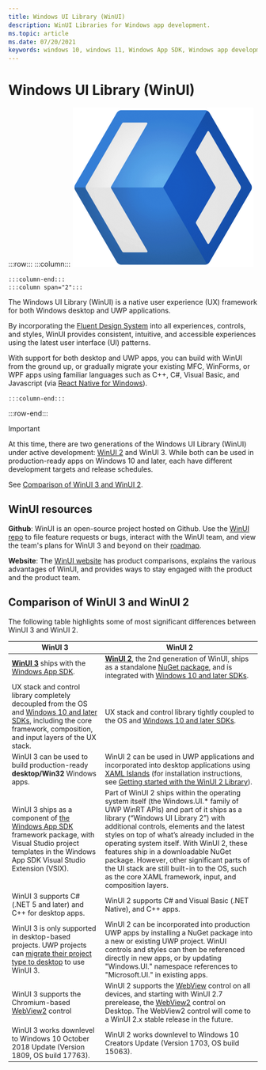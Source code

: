 ```yaml
---
title: Windows UI Library (WinUI)
description: WinUI Libraries for Windows app development. 
ms.topic: article
ms.date: 07/20/2021
keywords: windows 10, windows 11, Windows App SDK, Windows app development platform, desktop development, win32, WinRT, uwp, toolkit sdk, winui, Windows UI Library
---
```


# Windows UI Library (WinUI)

:::row:::
    :::column:::
![WinUI logo](../images/logo-winui.png)

    :::column-end:::
    :::column span="2":::

The Windows UI Library (WinUI) is a native user experience (UX) framework for both Windows desktop and UWP applications.

By incorporating the [Fluent Design System](https://www.microsoft.com/design/fluent/#/) into all experiences, controls, and styles, WinUI provides consistent, intuitive, and accessible experiences using the latest user interface (UI) patterns.

With support for both desktop and UWP apps, you can build with WinUI from the ground up, or gradually migrate your existing MFC, WinForms, or WPF apps using familiar languages such as C++, C#, Visual Basic, and Javascript (via [React Native for Windows](https://microsoft.github.io/react-native-windows/)).

    :::column-end:::
:::row-end:::

> [!Important]
> At this time, there are two generations of the Windows UI Library (WinUI) under active development: [WinUI 2](winui2/index.md) and WinUI 3. While both can be used in production-ready apps on Windows 10 and later, each have different development targets and release schedules. 
>
> See [Comparison of WinUI 3 and WinUI 2](#comparison-of-winui-3-and-winui-2).

## WinUI resources

**Github**: WinUI is an open-source project hosted on Github. Use the [WinUI repo](https://github.com/microsoft/microsoft-ui-xaml) to file feature requests or bugs, interact with the WinUI team, and view the team's plans for WinUI 3 and beyond on their [roadmap](https://github.com/microsoft/microsoft-ui-xaml/blob/master/docs/roadmap.md).

**Website**: The [WinUI website](https://aka.ms/winui) has product comparisons, explains the various advantages of WinUI, and provides ways to stay engaged with the product and the product team.

## Comparison of WinUI 3 and WinUI 2

The following table highlights some of most significant differences between WinUI 3 and WinUI 2.

| WinUI 3                                                                                                                                                                                                                                                                                                        | WinUI 2                                                                                                                                                                                                                                                                                                                                                                                                                                                                                                      |
|----------------------------------------------------------------------------------------------------------------------------------------------------------------------------------------------------------------------------------------------------------------------------------------------------------------|--------------------------------------------------------------------------------------------------------------------------------------------------------------------------------------------------------------------------------------------------------------------------------------------------------------------------------------------------------------------------------------------------------------------------------------------------------------------------------------------------------------|
| **[WinUI 3](winui3/index.md)** ships with the [Windows App SDK](../windows-app-sdk/index.md). | **[WinUI 2](winui2/index.md)**, the 2nd generation of WinUI, ships as a standalone [NuGet package](https://www.nuget.org/packages/Microsoft.UI.Xaml/), and is integrated with [Windows 10 and later SDKs](https://developer.microsoft.com/windows/downloads/windows-10-sdk/). |
| UX stack and control library completely decoupled from the OS and [Windows 10 and later SDKs](https://developer.microsoft.com/windows/downloads/windows-10-sdk/), including the core framework, composition, and input layers of the UX stack.                                                                        | UX stack and control library tightly coupled to the OS and [Windows 10 and later SDKs](https://developer.microsoft.com/windows/downloads/windows-10-sdk/).                                                                                                                                                                                                                                                                                                                                                          |
| WinUI 3 can be used to build production-ready **desktop/Win32** Windows apps. | WinUI 2 can be used in UWP applications and incorporated into desktop applications using [XAML Islands](../desktop/modernize/xaml-islands.md) (for installation instructions, see [Getting started with the WinUI 2 Library](winui2/getting-started.md)). |
| WinUI 3 ships as a component of [the Windows App SDK](../windows-app-sdk/index.md) framework package, with Visual Studio project templates in the Windows App SDK Visual Studio Extension (VSIX). | Part of WinUI 2 ships within the operating system itself (the Windows.UI.* family of UWP WinRT APIs) and part of it ships as a library (“Windows UI Library 2”) with additional controls, elements and the latest styles on top of what’s already included in the operating system itself. With WinUI 2, these features ship in a downloadable NuGet package. However, other significant parts of the UI stack are still built-in to the OS, such as the core XAML framework, input, and composition layers. |
| WinUI 3 supports C# (.NET 5 and later) and C++ for desktop apps. | WinUI 2 supports C# and Visual Basic (.NET Native), and C++ apps. |
| WinUI 3 is only supported in desktop-based projects. UWP projects can [migrate their project type to desktop](../windows-app-sdk/migrate-to-windows-app-sdk/migrate-to-windows-app-sdk-ovw.md) to use WinUI 3.                                                                                                                                | WinUI 2 can be incorporated into production UWP apps by installing a NuGet package into a new or existing UWP project. WinUI controls and styles can then be referenced directly in new apps, or by updating "Windows.UI." namespace references to "Microsoft.UI." in existing apps.                                                                                                                                                                                    |
| WinUI 3 supports the Chromium-based [WebView2](/microsoft-edge/webview2/) control |  WinUI 2 supports the  [WebView](/windows/uwp/design/controls-and-patterns/web-view) control on all devices, and starting with WinUI 2.7 prerelease, the [WebView2](/microsoft-edge/webview2/) control on Desktop. The WebView2 control will come to a WinUI 2.x stable release in the future. |
| WinUI 3 works downlevel to Windows 10 October 2018 Update (Version 1809, OS build 17763). | WinUI 2 works downlevel to Windows 10 Creators Update (Version 1703, OS build 15063). |
